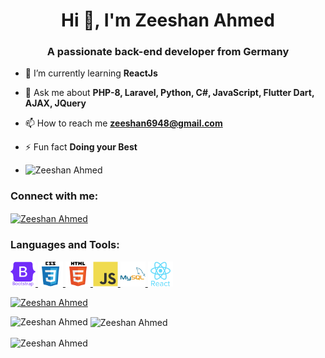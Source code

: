 <h1 align="center">Hi 👋, I'm Zeeshan Ahmed</h1>
<h3 align="center">A passionate back-end developer from Germany</h3>


- 🌱 I’m currently learning **ReactJs**

- 💬 Ask me about **PHP-8, Laravel, Python, C#, JavaScript, Flutter Dart, AJAX, JQuery**

- 📫 How to reach me **zeeshan6948@gmail.com**

- ⚡ Fun fact **Doing your Best**
  
- <p align="left"> <img src="https://komarev.com/ghpvc/?username=zeeshan6948&label=Profile%20views&color=0e75b6&style=flat" alt="Zeeshan Ahmed" /> </p>


<h3 align="left">Connect with me:</h3>
<p align="left">
<a href="https://www.linkedin.com/in/mirzazeeshanahmed/" target="blank"><img align="center" src="https://raw.githubusercontent.com/rahuldkjain/github-profile-readme-generator/master/src/images/icons/Social/linked-in-alt.svg" alt="Zeeshan Ahmed" height="30" width="40" /></a>
</p>



<h3 align="left">Languages and Tools:</h3>
<p align="left"> <a href="https://getbootstrap.com" target="_blank" rel="noreferrer"> <img src="https://raw.githubusercontent.com/devicons/devicon/master/icons/bootstrap/bootstrap-plain-wordmark.svg" alt="bootstrap" width="40" height="40"/> </a> <a href="https://www.w3schools.com/css/" target="_blank" rel="noreferrer"> <img src="https://raw.githubusercontent.com/devicons/devicon/master/icons/css3/css3-original-wordmark.svg" alt="css3" width="40" height="40"/> </a> <a href="https://www.w3.org/html/" target="_blank" rel="noreferrer"> <img src="https://raw.githubusercontent.com/devicons/devicon/master/icons/html5/html5-original-wordmark.svg" alt="html5" width="40" height="40"/> </a> <a href="https://developer.mozilla.org/en-US/docs/Web/JavaScript" target="_blank" rel="noreferrer"> <img src="https://raw.githubusercontent.com/devicons/devicon/master/icons/javascript/javascript-original.svg" alt="javascript" width="40" height="40"/> </a> <a href="https://www.mysql.com/" target="_blank" rel="noreferrer"> <img src="https://raw.githubusercontent.com/devicons/devicon/master/icons/mysql/mysql-original-wordmark.svg" alt="mysql" width="40" height="40"/> </a> <a href="https://reactjs.org/" target="_blank" rel="noreferrer"> <img src="https://raw.githubusercontent.com/devicons/devicon/master/icons/react/react-original-wordmark.svg" alt="react" width="40" height="40"/> </a>  </p>
<p align="left"> <a href="https://github.com/ryo-ma/github-profile-trophy"><img src="https://github-profile-trophy.vercel.app/?username=zeeshan6948" alt="Zeeshan Ahmed" /></a> </p>

<p><img align="left" src="https://github-readme-stats.vercel.app/api/top-langs?username=zeeshan6948&show_icons=true&locale=en&layout=compact" alt="Zeeshan Ahmed" /></p>

<p>&nbsp;<img align="center" src="https://github-readme-stats.vercel.app/api?username=zeeshan6948&show_icons=true&locale=en" alt="Zeeshan Ahmed" /></p>

<p><img align="center" src="https://github-readme-streak-stats.herokuapp.com/?user=zeeshan6948&" alt="Zeeshan Ahmed" /></p>

